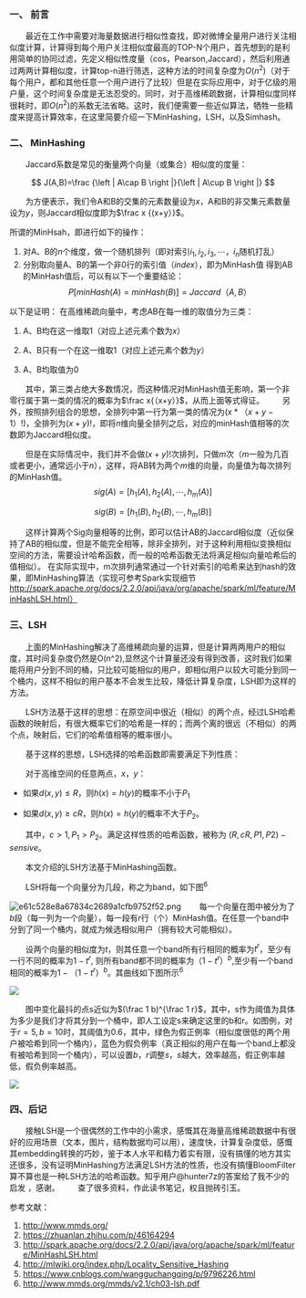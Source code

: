 ### 一、 前言

&ensp;&ensp;&ensp;&ensp;最近在工作中需要对海量数据进行相似性查找，即对微博全量用户进行关注相似度计算，计算得到每个用户关注相似度最高的TOP-N个用户，首先想到的是利用简单的协同过滤，先定义相似性度量（cos，Pearson,Jaccard），然后利用通过两两计算相似度，计算top-n进行筛选，这种方法的时间复杂度为$O(n^2)$（对于每个用户，都和其他任意一个用户进行了比较）但是在实际应用中，对于亿级的用户量，这个时间复杂度是无法忍受的。同时，对于高维稀疏数据，计算相似度同样很耗时，即$O(n^2)$的系数无法省略。这时，我们便需要一些近似算法，牺牲一些精度来提高计算效率，在这里简要介绍一下MinHashing，LSH，以及Simhash。

### 二、 MinHashing

&ensp;&ensp;&ensp;&ensp;Jaccard系数是常见的衡量两个向量（或集合）相似度的度量：
    
$$
J(A,B)=\frac {\left | A\cap B \right |}{\left | A\cup B \right |}
$$

&ensp;&ensp;&ensp;&ensp;为方便表示，我们令A和B的交集的元素数量设为$x$，A和B的非交集元素数量设为$y$，则Jaccard相似度即为$\frac x {(x+y）}$。

所谓的MinHsah，即进行如下的操作：

   1. 对A、B的$n$个维度，做一个随机排列（即对索引$i_1,i_2,i_3,\cdots，i_n$随机打乱）
   2. 分别取向量A、B的第一个非0行的索引值（$index$），即为MinHash值
      得到AB的MinHash值后，可以有以下一个重要结论：
      $$
      P[minHash(A) = minHash(B)] = Jaccard（A,B）
      $$

以下是证明：
在高维稀疏向量中，考虑AB在每一维的取值分为三类：

   1. A、B均在这一维取1（对应上述元素个数为$x$）

   2. A、B只有一个在这一维取1（对应上述元素个数为$y$）

   3. A、B均取值为0
      
      
      

&ensp;&ensp;&ensp;&ensp;其中，第三类占绝大多数情况，而这种情况对MinHash值无影响，第一个非零行属于第一类的情况的概率为$\frac x{（x+y）}$，从而上面等式得证。
&ensp;&ensp;&ensp;&ensp;另外，按照排列组合的思想，全排列中第一行为第一类的情况为$(x*（x+y-1）!)$，全排列为$(x+y)!$，即将$n$维向量全排列之后，对应的minHash值相等的次数即为Jaccard相似度。

&ensp;&ensp;&ensp;&ensp;但是在实际情况中，我们并不会做$(x+y)!$次排列，只做$m$次（$m$一般为几百或者更小，通常远小于$n$），这样，将AB转为两个$m$维的向量，向量值为每次排列的MinHash值。
$$
sig(A)=[h_1(A),h_2(A),\cdots,h_m(A)]
$$

$$
sig(B)=[h_1(B),h_2(B),\cdots,h_m(B)]
$$

&ensp;&ensp;&ensp;&ensp;这样计算两个Sig向量相等的比例，即可以估计AB的Jaccard相似度（近似保持了AB的相似度，但是不能完全相等，除非全排列，对于这种利用相似变换相似空间的方法，需要设计哈希函数，而一般的哈希函数无法将满足相似向量哈希后的值相似）。
      在实际实现中，m次排列通常通过一个针对索引的哈希来达到hash的效果，即MinHashing算法（实现可参考Spark实现细节
http://spark.apache.org/docs/2.2.0/api/java/org/apache/spark/ml/feature/MinHashLSH.html）

### 三、LSH

&ensp;&ensp;&ensp;&ensp;上面的MinHashing解决了高维稀疏向量的运算，但是计算两两用户的相似度，其时间复杂度仍然是O(n^2),显然这个计算量还没有得到改善，这时我们如果能将用户分到不同的桶，只比较可能相似的用户，即相似用户以较大可能分到同一个桶内，这样不相似的用户基本不会发生比较，降低计算复杂度，LSH即为这样的方法。

&ensp;&ensp;&ensp;&ensp;LSH方法基于这样的思想：在原空间中很近（相似）的两个点，经过LSH哈希函数的映射后，有很大概率它们的哈希是一样的；而两个离的很远（不相似）的两个点，映射后，它们的哈希值相等的概率很小。

&ensp;&ensp;&ensp;&ensp;基于这样的思想，LSH选择的哈希函数即需要满足下列性质：

&ensp;&ensp;&ensp;&ensp;对于高维空间的任意两点，$x，y$：

- 如果$d(x,y)≤R$，则$h(x)=h(y)$的概率不小于$P_1$


- 如果$d(x,y)≥cR$，则$h(x)=h(y)$的概率不大于$P_2$。


&ensp;&ensp;&ensp;&ensp;其中，$c>1,P_1>P_2$。满足这样性质的哈希函数，被称为 $(R,cR,P1,P2)-sensive$。    

&ensp;&ensp;&ensp;&ensp;本文介绍的LSH方法基于MinHashing函数。

&ensp;&ensp;&ensp;&ensp;LSH将每一个向量分为几段，称之为band，如下图$^6$

![e61c528e8a67834c2689a1cfb9752f52.png](D:\chendi006\Documents\Blog\v2-c3e9fb06a9a9197b5850d6e3f94a853e_hd.jpg)
&ensp;&ensp;&ensp;&ensp;每一个向量在图中被分为了$b$段（每一列为一个向量），每一段有$r$行（个）MinHash值。在任意一个band中分到了同一个桶内，就成为候选相似用户（拥有较大可能相似）。

&ensp;&ensp;&ensp;&ensp;设两个向量的相似度为$t$，则其任意一个band所有行相同的概率为$t^r$，至少有一行不同的概率为$1-t^r$, 则所有band都不同的概率为$（1-t^r）^b$,至少有一个band相同的概率为$1-（1-t^r）^b$。其曲线如下图所示$^6$

![](D:\chendi006\Documents\Blog\v2-4d6f97689f24cf9eee8f24e2e4cd65b3_hd-1571319156470.jpg)

&ensp;&ensp;&ensp;&ensp;图中变化最抖的点s近似为$(\frac 1 b)^{\frac 1 r}$，其中，s作为阈值为具体为多少是我们才将其分到一个桶中，即人工设定s来确定这里的b和r。如图例，对于$r=5,b=10$时，其阈值为0.6，其中，绿色为假正例率（相似度很低的两个用户被哈希到同一个桶内），蓝色为假负例率（真正相似的用户在每一个band上都没有被哈希到同一个桶内），可以设置$b，r$调整$s$，$s$越大，效率越高，假正例率越低，假负例率越高。

![](D:\chendi006\Documents\Blog\v2-c647aa4c71e485eadd9380baee286d0b_r.jpg)

### 四、后记

&ensp;&ensp;&ensp;&ensp;接触LSH是一个很偶然的工作中的小需求，感慨其在海量高维稀疏数据中有很好的应用场景（文本，图片，结构数据均可以用），速度快，计算复杂度低，感慨其embedding转换的巧妙，鉴于本人水平和精力着实有限，没有搞懂的地方其实还很多，没有证明MinHashing方法满足LSH方法的性质，也没有搞懂BloomFilter算不算也是一种LSH方法的哈希函数。知乎用户@hunter7z的答案给了我不少的启发 ，感谢。
&ensp;&ensp;&ensp;&ensp;查了很多资料，作此读书笔记，权且抛砖引玉。


参考文献：
1.  http://www.mmds.org/
2.  https://zhuanlan.zhihu.com/p/46164294
3. http://spark.apache.org/docs/2.2.0/api/java/org/apache/spark/ml/feature/MinHashLSH.html
4.  http://mlwiki.org/index.php/Locality_Sensitive_Hashing
5.  https://www.cnblogs.com/wangguchangqing/p/9796226.html
6.  http://www.mmds.org/mmds/v2.1/ch03-lsh.pdf